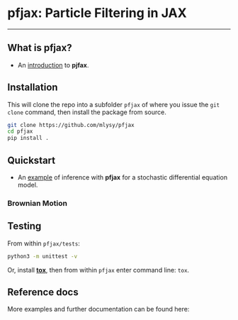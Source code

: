 # **pfjax**: Particle Filtering in JAX

---

## What is pfjax?

- An [introduction](docs/notebooks/pfjax.ipynb) to **pjfax**.

## Installation

This will clone the repo into a subfolder `pfjax` of where you issue the `git clone` command, then install the package from source.

```bash
git clone https://github.com/mlysy/pfjax
cd pfjax
pip install .
``` 

## Quickstart 
- An [example](docs/notebooks/lotvol.ipynb) of inference with **pfjax** for a stochastic differential equation model.

### Brownian Motion


## Testing

From within `pfjax/tests`:

```bash
python3 -m unittest -v
```

Or, install [**tox**](https://tox.wiki/en/latest/index.html), then from within `pfjax` enter command line: `tox`.

## Reference docs
More examples and further documentation can be found here:
